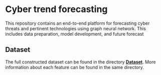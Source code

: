 # Cyber trend forecasting
This repository contains an end-to-end platform for forecasting cyber threats and pertinent technologies using graph neural network. This includes data preparation, model development, and future forecast

## Dataset
The full constructed dataset can be found in the directory [**Dataset**](https://github.com/zaidalmahmoud/Cyber-trend-forecasting/tree/main/Dataset). More information about each feature can be found in the same directory.
